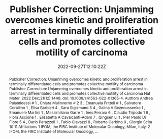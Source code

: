 ---
title: "Publisher Correction: Unjamming overcomes kinetic and proliferation arrest in terminally differentiated cells and promotes collective motility of carcinoma"
authors:
- Andrea Palamidessi
- Chiara Malinverno
- Emanuela Frittoli
- Salvatore Corallino
- Elisa Barbieri
- Sara Sigismund
- Galina V. Beznoussenko
- Emanuele Martini
- Massimiliano Garre
- Ines Ferrara
- Claudio Tripodo
- Flora Ascione
- Elisabetta A. Cavalcanti-Adam
- Qingsen Li
- Pier Paolo Di Fiore
- Dario Parazzoli
- Fabio Giavazzi
- admin
- Giorgio Scita

#author_notes:
#- "author1 note"
#- "author2 note"
date: "2022-09-27T12:10:22Z"
doi: "10.1038/s41563-022-01365-4"

# Schedule page publish date (NOT publication's date).
publishDate: "2024-04-15T00:00:00Z"

# Publication type.
# Legend: 0 = Uncategorized; 1 = Conference paper; 2 = Journal article;
# 3 = Preprint / Working Paper; 4 = Report; 5 = Book; 6 = Book section;
# 7 = Thesis; 8 = Patent
publication_types: ["article-journal"]

# Publication name and optional abbreviated publication name.
publication: "*Nature Materials* **21**, 1448"
publication_short: "*Nat. Mater.* **21**, 1448"

abstract: "Publisher Correction: Unjamming overcomes kinetic and proliferation arrest in terminally 
differentiated cells and promotes collective motility of carcinoma Publisher Correction: 
Unjamming overcomes kinetic and proliferation arrest in terminally differentiated cells and 
promotes collective motility of carcinoma Nat Mater. 2022 Dec;21(12):1448. doi: 10.1038/s41563-022-01365-4. 
Authors Andrea Palamidessi # 1 , Chiara Malinverno # 2 3 , Emanuela Frittoli # 1 , Salvatore 
Corallino 1 , Elisa Barbieri 4 , Sara Sigismund 5 4 , Galina V Beznoussenko 1 , Emanuele 
Martini 1 , Massimiliano Garre 1 , Ines Ferrara 6 , Claudio Tripodo 1 6 , Flora Ascione 1 , 
Elisabetta A Cavalcanti-Adam 7 , Qingsen Li 1 , Pier Paolo Di Fiore 5 4 , Dario Parazzoli 1 , 
Fabio Giavazzi 8 , Roberto Cerbino 9 , Giorgio Scita 10 11 Affiliations 1 IFOM, the FIRC 
Institute of Molecular Oncology, Milan, Italy. 2 IFOM, the FIRC Institute of Molecular Oncology, …"

# Summary. An optional shortened abstract.
summary:

tags:
#- tag1
#- tag2
featured: false

links:
#- name: Link
#  url: "link..."
#url_pdf: ''
#url_code: ''
#url_dataset: ''
#url_poster: ''
#url_project: ''
#url_slides: ''
#url_source: ''
#url_video: ''

# Featured image
# To use, add an image named `featured.jpg/png` to your page's folder. 
#image:
#  caption: ""
#  focal_point: ""
#  preview_only: false

# Associated Projects (optional).
#   Associate this publication with one or more of your projects.
#   Simply enter your project's folder or file name without extension.
#   E.g. `internal-project` references `content/project/internal-project/index.md`.
#   Otherwise, set `projects: []`.
projects: []

# Slides (optional).
#   Associate this publication with Markdown slides.
#   Simply enter your slide deck's filename without extension.
#   E.g. `slides: "example"` references `content/slides/example/index.md`.
#   Otherwise, set `slides: ""`.
slides:

# Comments (optional).
#   Enable comments in the page.
commentable: false
---